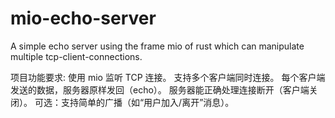 # mio-echo-server

A simple echo server using the frame mio of rust 
which can manipulate multiple tcp-client-connections. 

项目功能要求:
使用 mio 监听 TCP 连接。
支持多个客户端同时连接。
每个客户端发送的数据，服务器原样发回（echo）。
服务器能正确处理连接断开（客户端关闭）。
可选：支持简单的广播（如“用户加入/离开”消息）。